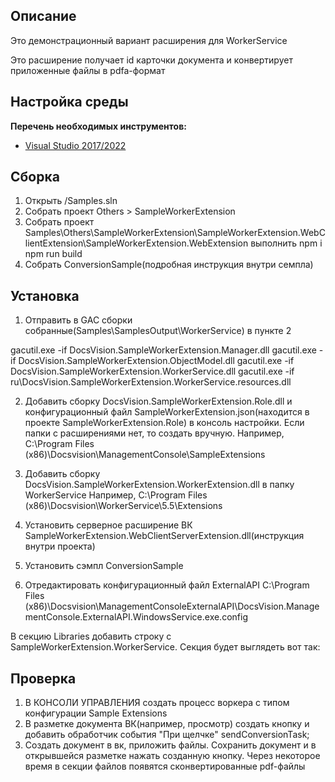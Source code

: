 ## Описание
Это демонстрационный вариант расширения для WorkerService

Это расширение получает id карточки документа и конвертирует приложенные файлы в pdfa-формат

## Настройка среды

**Перечень необходимых инструментов:** 
* [Visual Studio 2017/2022](https://www.visualstudio.com)

## Сборка

1. Открыть /Samples.sln
2. Собрать проект Others > SampleWorkerExtension
3. Собрать проект Samples\Others\SampleWorkerExtension\SampleWorkerExtension.WebClientExtension\SampleWorkerExtension.WebExtension
выполнить 
npm i
npm run build
4. Собрать ConversionSample(подробная инструкция внутри семпла)

## Установка

1. Отправить в GAC сборки собранные(Samples\SamplesOutput\WorkerService) в пункте 2

gacutil.exe -if DocsVision.SampleWorkerExtension.Manager.dll
gacutil.exe -if DocsVision.SampleWorkerExtension.ObjectModel.dll
gacutil.exe -if DocsVision.SampleWorkerExtension.WorkerService.dll
gacutil.exe -if ru\DocsVision.SampleWorkerExtension.WorkerService.resources.dll

2. Добавить сборку DocsVision.SampleWorkerExtension.Role.dll и конфигурационный файл SampleWorkerExtension.json(находится в проекте SampleWorkerExtension.Role) в консоль настройки. 
Если папки с расширениями нет, то создать вручную. Например, C:\Program Files (x86)\Docsvision\ManagementConsole\SampleExtensions

3. Добавить сборку DocsVision.SampleWorkerExtension.WorkerExtension.dll в папку WorkerService
Например, C:\Program Files (x86)\Docsvision\WorkerService\5.5\Extensions

4. Установить серверное расширение ВК SampleWorkerExtension.WebClientServerExtension.dll(инструкция внутри проекта)

5. Установить сэмпл ConversionSample

6. Отредактировать конфигурационный файл ExternalAPI
C:\Program Files (x86)\Docsvision\ManagementConsoleExternalAPI\DocsVision.ManagementConsole.ExternalAPI.WindowsService.exe.config

В секцию Libraries добавить строку с SampleWorkerExtension.WorkerService. Секция будет выглядеть вот так:
	<Libraries>
      <add Path="DocsVision.BackOffice.ObjectModel, Version=5.5.0.0, Culture=neutral, PublicKeyToken=7148afe997f90519" />
	  <add Path="DocsVision.SampleWorkerExtension.WorkerService, Version=1.0.0.0, Culture=neutral, PublicKeyToken=4a2caa47aa5b6b29" /> 
    </Libraries>

## Проверка

1. В КОНСОЛИ УПРАВЛЕНИЯ создать процесс воркера с типом конфигурации Sample Extensions
2. В разметке документа ВК(например, просмотр) создать кнопку и добавить обработчик события "При щелчке" 
sendConversionTask;
3. Создать документ в вк, приложить файлы. Сохранить документ и в открывшейся разметке нажать созданную кнопку. Через некоторое время в секции файлов появятся сконвертированные pdf-файлы